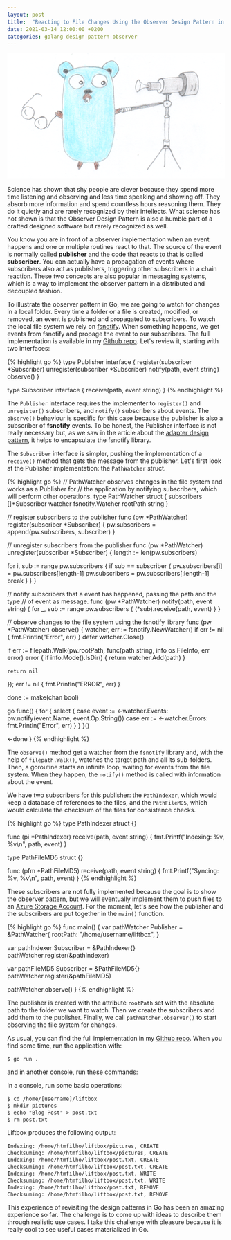```yaml
---
layout: post
title:  "Reacting to File Changes Using the Observer Design Pattern in Go"
date: 2021-03-14 12:00:00 +0200
categories: golang design pattern observer
---
```


![Gopher Observer](/images/posts/observer-design-pattern.png)

Science has shown that shy people are clever because they spend more time listening and observing and less time speaking and showing off. They absorb more information and spend countless hours reasoning them. They do it quietly and are rarely recognized by their intellects. What science has not shown is that the Observer Design Pattern is also a humble part of a crafted designed software but rarely recognized as well.

<!-- more -->

You know you are in front of a observer implementation when an event happens and one or multiple routines react to that. The source of the event is normally called **publisher** and the code that reacts to that is called **subscriber**. You can actually have a propagation of events where subscribers also act as publishers, triggering other subscribers in a chain reaction. These two concepts are also popular in messaging systems, which is a way to implement the observer pattern in a distributed and decoupled fashion.

To illustrate the observer pattern in Go, we are going to watch for changes in a local folder. Every time a folder or a file is created, modified, or removed, an event is published and propagated to subscribers. To watch the local file system we rely on [fsnotify](https://github.com/fsnotify/fsnotify). When something happens, we get events from fsnotify and propage the event to our subscribers. The full implementation is available in my [Github repo](https://github.com/htmfilho/blog-examples/tree/18ab6b7de55a9e11e6068d6e9ef64f878e71efe8/azure/storage). Let's review it, starting with two interfaces:

{% highlight go %}
type Publisher interface {
  register(subscriber *Subscriber)
  unregister(subscriber *Subscriber)
  notify(path, event string)
  observe()
}

type Subscriber interface {
  receive(path, event string)
}
{% endhighlight %}

The `Publisher` interface requires the implementer to `register()` and `unregister()` subscribers, and `notify()` subscribers about events. The `observe()` behaviour is specific for this case because the publisher is also a subscriber of **fsnotify** events. To be honest, the Publisher interface is not really necessary but, as we saw in the article about the [adapter design pattern](http://localhost:4001/2021/02/adapter-design-pattern-golang.html), it helps to encapsulate the fsnotify library.

The `Subscriber` interface is simpler, pushing the implementation of a `receive()` method that gets the message from the publisher. Let's first look at the Publisher implementation: the `PathWatcher` struct.

{% highlight go %}
// PathWatcher observes changes in the file system and works as a Publisher for
// the application by notifying subscribers, which will perform other operations.
type PathWatcher struct {
  subscribers []*Subscriber
  watcher     fsnotify.Watcher
  rootPath    string
}

// register subscribers to the publisher
func (pw *PathWatcher) register(subscriber *Subscriber) {
  pw.subscribers = append(pw.subscribers, subscriber)
}

// unregister subscribers from the publisher
func (pw *PathWatcher) unregister(subscriber *Subscriber) {
  length := len(pw.subscribers)

  for i, sub := range pw.subscribers {
    if sub == subscriber {
      pw.subscribers[i] = pw.subscribers[length-1]
      pw.subscribers = pw.subscribers[:length-1]
      break
    }
  }
}

// notify subscribers that a event has happened, passing the path and the type
// of event as message.
func (pw *PathWatcher) notify(path, event string) {
  for _, sub := range pw.subscribers {
    (*sub).receive(path, event)
  }
}

// observe changes to the file system using the fsnotify library
func (pw *PathWatcher) observe() {
  watcher, err := fsnotify.NewWatcher()
  if err != nil {
    fmt.Println("Error", err)
  }
  defer watcher.Close()

  if err := filepath.Walk(pw.rootPath, 
                          func(path string, info os.FileInfo, err error) error {
    if info.Mode().IsDir() {
      return watcher.Add(path)
    }

    return nil
  }); err != nil {
    fmt.Println("ERROR", err)
  }

  done := make(chan bool)

  go func() {
    for {
      select {
        case event := <-watcher.Events:
          pw.notify(event.Name, event.Op.String())
        case err := <-watcher.Errors:
          fmt.Println("Error", err)
      }
    }
  }()

  <-done
}
{% endhighlight %}

The `observe()` method get a watcher from the `fsnotify` library and, with the help of `filepath.Walk()`, watches the target path and all its sub-folders. Then, a goroutine starts an infinite loop, waiting for events from the file system. When they happen, the `notify()` method is called with information about the event.

We have two subscribers for this publisher: the `PathIndexer`, which would keep a database of references to the files, and the `PathFileMD5`, which would calculate the checksum of the files for consistence checks.

{% highlight go %}
type PathIndexer struct {}

func (pi *PathIndexer) receive(path, event string) {
  fmt.Printf("Indexing: %v, %v\n", path, event)
}

type PathFileMD5 struct {}

func (pfm *PathFileMD5) receive(path, event string) {
  fmt.Printf("Syncing: %v, %v\n", path, event)
}
{% endhighlight %}

These subscribers are not fully implemented because the goal is to show the observer pattern, but we will eventually implement them to push files to an [Azure Storage Account](https://docs.microsoft.com/en-us/azure/storage/common/storage-account-overview). For the moment, let's see how the publisher and the subscribers are put together in the `main()` function.

{% highlight go %}
func main() {
  var pathWatcher Publisher = &PathWatcher{
    rootPath: "/home/username/liftbox",
  }

  var pathIndexer Subscriber = &PathIndexer{}
  pathWatcher.register(&pathIndexer)

  var pathFileMD5 Subscriber = &PathFileMD5{}
  pathWatcher.register(&pathFileMD5)

  pathWatcher.observe()
}
{% endhighlight %}

The publisher is created with the attribute `rootPath` set with the absolute path to the folder we want to watch. Then we create the subscribers and add them to the publisher. Finally, we call `pathWatcher.observer()` to start observing the file system for changes.

As usual, you can find the full implementation in my [Github repo](https://github.com/htmfilho/blog-examples/tree/18ab6b7de55a9e11e6068d6e9ef64f878e71efe8/azure/storage). When you find some time, run the application with:

    $ go run .

and in another console, run these commands:

In a console, run some basic operations:

    $ cd /home/[username]/liftbox
    $ mkdir pictures
    $ echo "Blog Post" > post.txt
    $ rm post.txt

Liftbox produces the following output:

    Indexing: /home/htmfilho/liftbox/pictures, CREATE
    Checksuming: /home/htmfilho/liftbox/pictures, CREATE
    Indexing: /home/htmfilho/liftbox/post.txt, CREATE
    Checksuming: /home/htmfilho/liftbox/post.txt, CREATE
    Indexing: /home/htmfilho/liftbox/post.txt, WRITE
    Checksuming: /home/htmfilho/liftbox/post.txt, WRITE
    Indexing: /home/htmfilho/liftbox/post.txt, REMOVE
    Checksuming: /home/htmfilho/liftbox/post.txt, REMOVE

This experience of revisiting the design patterns in Go has been an amazing experience so far. The challenge is to come up with ideas to describe them through realistic use cases. I take this challenge with pleasure because it is really cool to see useful cases materialized in Go.